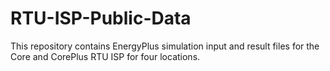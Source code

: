 # RTU-ISP-Public-Data
This repository contains EnergyPlus simulation input and result files for the Core and CorePlus RTU ISP for four locations.
